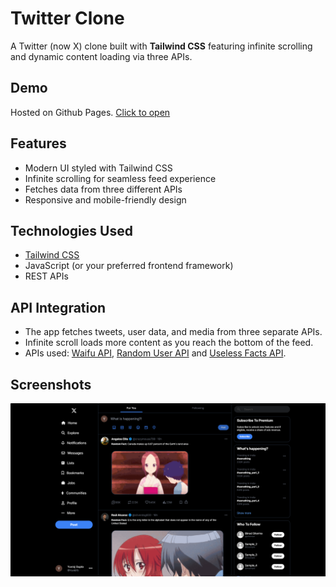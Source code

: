 # Twitter Clone

A Twitter (now X) clone built with **Tailwind CSS** featuring infinite scrolling and dynamic content loading via three APIs.

## Demo

Hosted on Github Pages. <a href="https://yuvraj675.github.io/Twiiter_Clone/" target="_blank" rel="noopener noreferrer">Click to open</a>

## Features

- Modern UI styled with Tailwind CSS
- Infinite scrolling for seamless feed experience
- Fetches data from three different APIs
- Responsive and mobile-friendly design

## Technologies Used

- [Tailwind CSS](https://tailwindcss.com/)
- JavaScript (or your preferred frontend framework)
- REST APIs


## API Integration

- The app fetches tweets, user data, and media from three separate APIs.
- Infinite scroll loads more content as you reach the bottom of the feed.
- APIs used: [Waifu API](https://www.waifu.im/), [Random User API](https://randomuser.me/) and [Useless Facts API](https://uselessfacts.jsph.pl/).

## Screenshots

![Screenshot](screenshot.png)




